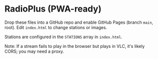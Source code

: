 # RadioPlus (PWA-ready)

Drop these files into a GitHub repo and enable GitHub Pages (branch `main`, root).
Edit `index.html` to change stations or images.

Stations are configured in the `STATIONS` array in `index.html`.

Note: If a stream fails to play in the browser but plays in VLC, it's likely CORS; you may need a proxy.
